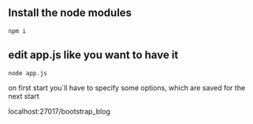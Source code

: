 ## Install the node modules

```
npm i
```

## edit app.js like you want to have it

```
node app.js
```

on first start you´ll have to specify some options, which are saved for the next start

localhost:27017/bootstrap_blog